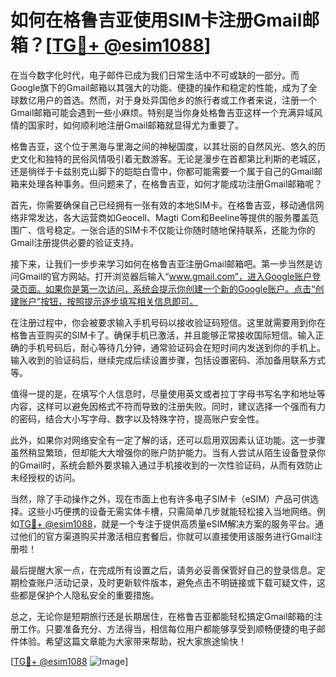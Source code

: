 # 如何在格鲁吉亚使用SIM卡注册Gmail邮箱？[[TG💪+ @esim1088](https://t.me/s/esim1088)]

在当今数字化时代，电子邮件已成为我们日常生活中不可或缺的一部分。而Google旗下的Gmail邮箱以其强大的功能、便捷的操作和稳定的性能，成为了全球数亿用户的首选。然而，对于身处异国他乡的旅行者或工作者来说，注册一个Gmail邮箱可能会遇到一些小麻烦。特别是当你身处格鲁吉亚这样一个充满异域风情的国家时，如何顺利地注册Gmail邮箱就显得尤为重要了。

格鲁吉亚，这个位于黑海与里海之间的神秘国度，以其壮丽的自然风光、悠久的历史文化和独特的民俗风情吸引着无数游客。无论是漫步在首都第比利斯的老城区，还是徜徉于卡兹别克山脚下的皑皑白雪中，你都可能需要一个属于自己的Gmail邮箱来处理各种事务。但问题来了，在格鲁吉亚，如何才能成功注册Gmail邮箱呢？

首先，你需要确保自己已经拥有一张有效的本地SIM卡。在格鲁吉亚，移动通信网络非常发达，各大运营商如Geocell、Magti Com和Beeline等提供的服务覆盖范围广、信号稳定。一张合适的SIM卡不仅能让你随时随地保持联系，还能为你的Gmail注册提供必要的验证支持。

接下来，让我们一步步来学习如何在格鲁吉亚注册Gmail邮箱吧。第一步当然是访问Gmail的官方网站。打开浏览器后输入“www.gmail.com”，进入Google账户登录页面。如果你是第一次访问，系统会提示你创建一个新的Google账户。点击“创建账户”按钮，按照提示逐步填写相关信息即可。

在注册过程中，你会被要求输入手机号码以接收验证码短信。这里就需要用到你在格鲁吉亚购买的SIM卡了。确保手机已激活，并且能够正常接收国际短信。输入正确的手机号码后，耐心等待几分钟，通常验证码会在短时间内发送到你的手机上。输入收到的验证码后，继续完成后续设置步骤，包括设置密码、添加备用联系方式等。

值得一提的是，在填写个人信息时，尽量使用英文或者拉丁字母书写名字和地址等内容，这样可以避免因格式不符而导致的注册失败。同时，建议选择一个强而有力的密码，结合大小写字母、数字以及特殊字符，提高账户安全性。

此外，如果你对网络安全有一定了解的话，还可以启用双因素认证功能。这一步骤虽然稍显繁琐，但却能大大增强你的账户防护能力。当有人尝试从陌生设备登录你的Gmail时，系统会额外要求输入通过手机接收到的一次性验证码，从而有效防止未经授权的访问。

当然，除了手动操作之外，现在市面上也有许多电子SIM卡（eSIM）产品可供选择。这些小巧便携的设备无需实体卡槽，只需简单几步就能轻松接入当地网络。例如[TG💪+ @esim1088](https://t.me/s/esim1088)，就是一个专注于提供高质量eSIM解决方案的服务平台。通过他们的官方渠道购买并激活相应套餐后，你就可以直接使用该服务进行Gmail注册啦！

最后提醒大家一点，在完成所有设置之后，请务必妥善保管好自己的登录信息。定期检查账户活动记录，及时更新软件版本，避免点击不明链接或下载可疑文件，这些都是保护个人隐私安全的重要措施。

总之，无论你是短期旅行还是长期居住，在格鲁吉亚都能轻松搞定Gmail邮箱的注册工作。只要准备充分、方法得当，相信每位用户都能够享受到顺畅便捷的电子邮件体验。希望这篇文章能为大家带来帮助，祝大家旅途愉快！

[[TG💪+ @esim1088](https://t.me/s/esim1088) ![Image](https://i.postimg.cc/4NQfJmqS/Snipaste-2025-05-13-00-14-12.png)]